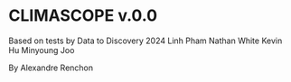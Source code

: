 # CLIMASCOPE v.0.0

Based on tests by Data to Discovery 2024
	Linh Pham
	Nathan White
	Kevin Hu
	Minyoung Joo

By Alexandre Renchon
